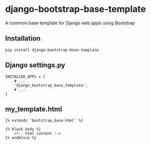 # django-bootstrap-base-template

A common base template for Django web apps using Bootstrap

## Installation

```
pip install django-bootstrap-base-template
```

## Django settings.py

```
INSTALLED_APPS = [
    # ...
    'django_bootstrap_base_template',
    # ...
]
```

## my_template.html

```
{% extends 'bootstrap_base.html' %}

{% block body %}
    <!-- html content -->
{% endblock %}
```